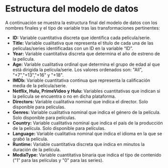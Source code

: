 # **Estructura del modelo de datos**

A continuación se muestra la estructura final del modelo de datos con los nombres finales y el tipo de variable tras las transformaciones pertinentes: 

* **ID:** Variable cuantitativa discreta que identifica cada película/serie.
* **Title:** Variable cualitativa que representa el título de cada una de las películas/series identificadas con un ID en la variable “ID”.
* **Year:** Variable cuantitativa discreta que determina el año de estreno de la película.
* **Age:** Variable cualitativa ordinal que determina el grupo de edad al que está dirigida la película/serie. Los valores ordenados son: "All", "+7","+13","+16" y "+18".
* **IMDb:** Variable cuantitativa continua que representa la calificación media de la película/serie.
* **Netflix, Hulu, PrimeVideo y Hulu:** Variables cuantitativas que indican si la película se encuentra o no en dicha plataforma. 
* **Directors:** Variable cualitativa nominal que indica el director. Solo disponible para películas.
* **Genres:** Variable cualitativa nominal que indica el género de la película. Solo disponible para películas.
* **Country:** Variable cualitativa nominal que indica el país de la producción de la película. Solo disponible para películas.
* **Language:** Variable cualitativa nominal que indica el idioma en la que se grabó la película.
* **Runtime:** Variable cuantitativa discreta que indica en minutos la duración de la película.
* **MediaType:** Variable cuantitativa binaria que indica el tipo de contenido ("1" para las películas y "0" para las series). 

